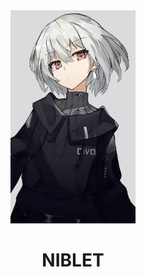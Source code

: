 <div align ="center">
  <img src="./assets/niblet_image.jpg" width="200" alt="Niblet" />
  <h1>NIBLET</h1>
</div>
